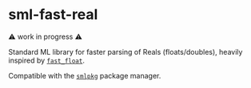 # sml-fast-real

:warning: work in progress :warning:

Standard ML library for faster parsing of Reals (floats/doubles), heavily
inspired by [`fast_float`](https://github.com/fastfloat/fast_float).

Compatible with the [`smlpkg`](https://github.com/diku-dk/smlpkg)
package manager.